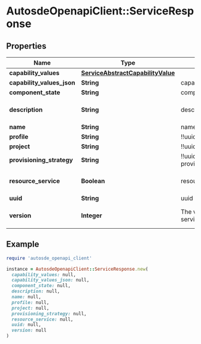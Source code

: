 # AutosdeOpenapiClient::ServiceResponse

## Properties

| Name | Type | Description | Notes |
| ---- | ---- | ----------- | ----- |
| **capability_values** | [**ServiceAbstractCapabilityValue**](ServiceAbstractCapabilityValue.md) |  | [optional] |
| **capability_values_json** | **String** | capability_values_json | [optional] |
| **component_state** | **String** | component_state | [optional] |
| **description** | **String** | description | [optional][default to &#39;&#39;] |
| **name** | **String** | name | [optional] |
| **profile** | **String** | !!uuid of profile | [optional] |
| **project** | **String** | !!uuid of project | [optional] |
| **provisioning_strategy** | **String** | !!uuid of provisioning_strategy | [optional] |
| **resource_service** | **Boolean** | resource_service | [optional][default to false] |
| **uuid** | **String** | uuid | [optional] |
| **version** | **Integer** | The version of the service | [optional][default to 1] |

## Example

```ruby
require 'autosde_openapi_client'

instance = AutosdeOpenapiClient::ServiceResponse.new(
  capability_values: null,
  capability_values_json: null,
  component_state: null,
  description: null,
  name: null,
  profile: null,
  project: null,
  provisioning_strategy: null,
  resource_service: null,
  uuid: null,
  version: null
)
```

